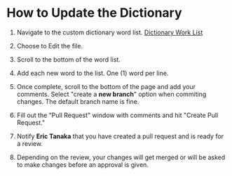 # How to Update the Dictionary

1. Navigate to the custom dictionary word list.  [Dictionary Work List](https://github.com/cirept/Typo.js/blob/master/typo/dictionaries/en_US/en_US.dic)

2. Choose to Edit the file.

3. Scroll to the bottom of the word list.

4. Add each new word to the list.  One (1) word per line.

5. Once complete, scroll to the bottom of the page and add your comments.  Select "create a **new branch**" option when commiting changes.  The default branch name is fine.

6. Fill out the "Pull Request" window with comments and hit "Create Pull Request."

7. Notify **Eric Tanaka** that you have created a pull request and is ready for a review.

8. Depending on the review, your changes will get merged or will be asked to make changes before an approval is given.
